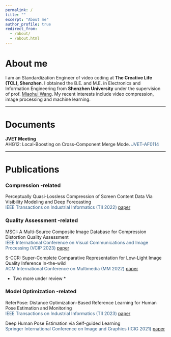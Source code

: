 ```yaml
---
permalink: /
title: ""
excerpt: "About me"
author_profile: true
redirect_from: 
  - /about/
  - /about.html
---
```



About me
======
I am an Standardization Engineer of video coding at **The Creative Life (TCL), Shenzhen**. 
I obtained the B.E. and M.E. in Electronics and Information Engineering from **Shenzhen University** under the supervision of prof. [Miaohui Wang](https://charwill.github.io/).
My recent interests include video compression, image processing and machine learning.

<hr>

Documents
======
**JVET Meeting**<br>
AHG12: Local-Boosting on Cross-Component Merge Mode. <span style="color: #305C84">JVET-AF0114</span> <br>

<hr>

Publications
======
### Compression -related
Perceptually Quasi-Lossless Compression of Screen Content Data Via Visibility Modeling and Deep Forecasting<br>
<span style="color: #305C84"> IEEE Transactions on Industrial Informatics (TII 2022)</span> [paper](https://ieeexplore.ieee.org/abstract/document/9669109)<br> 

### Quality Assessment -related
MSCI: A Multi-Source Composite Image Database for Compression Distortion Quality Assessment<br>
<span style="color: #305C84"> IEEE International Conference on Visual Communications and Image Processing (VCIP 2023)</span> [paper](https://ieeexplore.ieee.org/abstract/document/10008864)<br> 

S-CCR: Super-Complete Comparative Representation for Low-Light Image Quality Inference In-the-wild<br>
<span style="color: #305C84"> ACM International Conference on Multimedia (MM 2022)</span> [paper](https://dl.acm.org/doi/abs/10.1145/3503161.35480833)<br> 

* Two more under review *

### Model Optimization -related
ReferPose: Distance Optimization-Based Reference Learning for Human Pose Estimation and Monitoring<br>
<span style="color: #305C84"> IEEE Transactions on Industrial Informatics (TII 2023)</span> [paper](https://ieeexplore.ieee.org/abstract/document/10297567)<br> 

Deep Human Pose Estimation via Self-guided Learning<br>
<span style="color: #305C84"> Springer International Conference on Image and Graphics (ICIG 2021)</span> [paper](https://link.springer.com/chapter/10.1007/978-3-030-87358-5_21)<br> 
